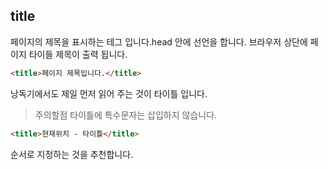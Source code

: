 ## title
페이지의 제목을 표시하는 테그 입니다.head 안에 선언을 합니다.
브라우저 상단에 페이지 타이들 제목이 출력 됩니다.

```html
<title>페이지 제목입니다.</title>
```

낭독기에서도 제일 먼저 읽어 주는 것이 타이틀 입니다.

> 주의할점
타이틀에 특수문자는 삽입하지 않습니다.

```html
<title>현재위치 - 타이틀</title>
```

순서로 지정하는 것을 추천합니다.
